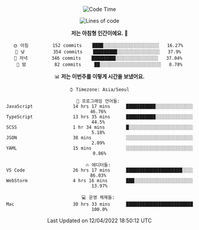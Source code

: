 <div align='center'>
 
<!--START_SECTION:waka-->
![Code Time](http://img.shields.io/badge/Code%20Time-1%2C350%20hrs%2040%20mins-blue)

![Lines of code](https://img.shields.io/badge/%EC%A0%80%EB%8A%94%20%EC%97%AC%ED%83%9C%EA%B9%8C%EC%A7%80%20-97%20Thousand%20%EC%A4%84%EC%9D%98%20%EC%BD%94%EB%93%9C%EB%A5%BC%20%EC%9E%91%EC%84%B1%ED%96%88%EC%96%B4%EC%9A%94.-blue)

**저는 아침형 인간이에요. 🐤** 

```text
🌞 아침         152 commits    ████░░░░░░░░░░░░░░░░░░░░░   16.27% 
🌆 낮　         354 commits    █████████░░░░░░░░░░░░░░░░   37.9% 
🌃 저녁         346 commits    █████████░░░░░░░░░░░░░░░░   37.04% 
🌙 밤　         82 commits     ██░░░░░░░░░░░░░░░░░░░░░░░   8.78%

```


📊 **저는 이번주를 이렇게 시간을 보냈어요.** 

```text
⌚︎ Timezone: Asia/Seoul

💬 프로그래밍 언어들: 
JavaScript               14 hrs 17 mins      ███████████░░░░░░░░░░░░░░   46.76% 
TypeScript               13 hrs 35 mins      ███████████░░░░░░░░░░░░░░   44.5% 
SCSS                     1 hr 34 mins        █░░░░░░░░░░░░░░░░░░░░░░░░   5.18% 
JSON                     38 mins             ░░░░░░░░░░░░░░░░░░░░░░░░░   2.09% 
YAML                     15 mins             ░░░░░░░░░░░░░░░░░░░░░░░░░   0.86%

🔥 에디터들: 
VS Code                  26 hrs 17 mins      █████████████████████░░░░   86.03% 
WebStorm                 4 hrs 16 mins       ███░░░░░░░░░░░░░░░░░░░░░░   13.97%

💻 운영 체제들: 
Mac                      30 hrs 33 mins      █████████████████████████   100.0%

```


 Last Updated on 12/04/2022 18:50:12 UTC
<!--END_SECTION:waka-->
 </div>
<!---
Emewjin/Emewjin is a ✨ special ✨ repository because its `README.md` (this file) appears on your GitHub profile.
You can click the Preview link to take a look at your changes.
--->
